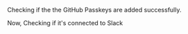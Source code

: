 Checking if the the GitHub Passkeys are added successfully.

Now, Checking if it's connected to Slack
